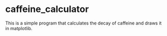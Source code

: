 # caffeine_calculator

This is a simple program that calculates the decay of caffeine and draws it in matplotlib.
